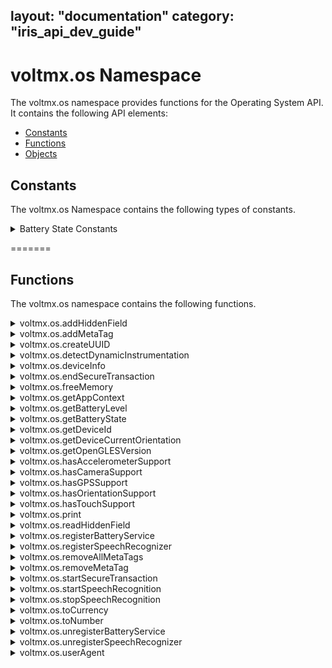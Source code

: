 layout: "documentation"
category: "iris_api_dev_guide"
---
                            


voltmx.os Namespace
=================

The voltmx.os namespace provides functions for the Operating System API. It contains the following API elements:

*   [Constants](#constants)
*   [Functions](#functions)
*   [Objects](voltmx.os_objects.html)

Constants
---------

The voltmx.os Namespace contains the following types of constants.


<details close markdown="block"><summary>Battery State Constants</summary> 

* * *

These constants specify the current state of the device battery.

| Constant | Description |
| --- | --- |
| BATTERY\_STATE\_CHARGING | Indicates that the state of the device battery as being charged. |
| BATTERY\_STATE\_DISCHARGING | Indicates that the state of the device battery as being discharged. |
| BATTERY\_STATE\_FULL | Indicates that the state of the device battery charge is completely full. |
| BATTERY\_STATE\_UNKNOWN | Indicates that the state of the device battery charge as not known. |

  

Example

When you query for the state of the device battery as shown in this example, any of the four available battery states is returned.

{% highlight VoltMx %}var batteryState = voltmx.os.getBatteryState();

if (voltmx.os.BATTERY_STATE_CHARGING == batteryState) {

    voltmx.print(“Battery State: Charging”);
}
{% endhighlight %}

Platform Availability

*   iOS
*   Android
*   Windows

* * *

</details>

=======

Functions
---------

The voltmx.os namespace contains the following functions.


<details close markdown="block"><summary>voltmx.os.addHiddenField</summary>

* * *

This API helps the developers to pass dynamic values when the form needs to be submitted to external sites.

<b>Syntax</b>

{% highlight VoltMx %}
addHiddenField([key](#key),[value](#value),[private](#private));
{% endhighlight %}

<b>Input Parameters</b>

  
| Parameter | Description |
| --- | --- |
| key \[String\] - Mandatory | Specifies the key of the hidden field that you would like to add. |
| value \[String\] - Mandatory | Specifies the value that corresponds to the specified key in the hidden field. |
| private \[String\] - Optional | Specifies if the hidden field can be read using the `voltmx.os.readHiddenField` API. The expected values for this field are either "private" or "public". The default value of this field id "public". > **_Note:_** Only when this value is specified, you can read the hidden value through `voltmx.os.readHiddenField` API. |

<b>Example</b>

{% highlight VoltMx %}function addHiddenField() {
    voltmx.os.addHiddenField("myhiddenfield", "myvalue", "private");
    // private value is specified and hence this hiddenfield can be read through the voltmx.os.readHiddenField API
    voltmx.os.addHiddenField("myhiddenfield1", "myvalue");
    // As private value is not specified and hence this hiddenfield cannot be read through the voltmx.os.readHiddenField API
}
{% endhighlight %}

<b>Return Values</b>

None.

<b>Platform Availability</b>

Available only on Mobile Web.

* * *

</details>
<details close markdown="block"><summary>voltmx.os.addMetaTag</summary>

* * *

This API adds a meta tag in.html header. This API result will effect only on header reload.

<b>Syntax</b>

{% highlight VoltMx %}
addMetaTag (key, value);
{% endhighlight %}

<b>Input Parameters</b>

  
| Parameter | Description |
| --- | --- |
| key \[String\] - Mandatory | Adds a meta tag in the HTML header |
| value \[Object\] - Mandatory | Adds meta tag attributes in the.html header as key value pairs. |

 

<b>Example</b>

{% highlight VoltMx %}voltmx.os.addMetaTag("test2", {
    "http-equiv": "refresh",
    "content": "30"
});
{% endhighlight %}

<b>Return Values</b>

This API has no return values.

<b>Platform Availability</b>

Applicable only on Mobile Web.

* * *

</details>
<details close markdown="block"><summary>voltmx.os.createUUID</summary>

* * *

UUID (Universally Unique Identifier) is a universally unique value that can be used to identify types, interfaces, and other items. This API returns a string that contains a formatted UUID value. For example, E621E1F8-C36C-495A-93FC-0C247A3E6E5F.

<b>Syntax</b>

{% highlight VoltMx %}
voltmx.os.createUUID();
{% endhighlight %}

Input Parameters

None

Example

{% highlight VoltMx %}function createMyUUIDFunc() {
var uuid = voltmx.os.createUUID();
voltmx.print("The created UUID is : " + uuid);
}
{% endhighlight %}

Return Type

String

Platform Availability

*   Android
*   iOS

* * *

</details>
<details close markdown="block"><summary>voltmx.os.detectDynamicInstrumentation</summary>

* * *

This API helps your application to detect the presence of any Dynamic Instrumentation instance. Currently, this API only supports the detection of Frida server presence.

<b>Syntax</b>

{% highlight VoltMx %}
voltmx.os.detectDynamicInstrumentation(object);
{% endhighlight %}

Input Parameters

  
| Parameter | Description |
| --- | --- |
| object\[Object\] -Mandatory | This is a dictionary that contains the following keys: _detectedCallback_ \[Function\] - **Optional**This callback is executed when the presence of Dynamic Instrumentation is detected. If you do not specify this key, the application safely exits by default whenever it detects Dynamic Instrumentation._undetectedCallback_ \[Function\] - **Optional**This callback is executed when Dynamic Instrumentation is not detected. _type_ \[String\] - _Mandatory_ This parameter specifies the type of detection that is to be performed. You can specify any one of the following values for this parameter:fridaquickscan - Returns results quickly and can be used synchronously in JS code.fridadeepscan - Performs a deep scan to search for the presence of Frida server, and it takes about six or more seconds to return the result. For this reason, you must use the `fridadeepscan` option in [WorkerThread](workerthreadobject_methods.html). |

Example

{% highlight VoltMx %}var didobject = {
    detectedCallback: detectedCallbackFunction,
    undetectedCallback: undetectedCallbackFunction,
    "type": "fridaquickscan"
};
voltmx.os.detectDynamicInstrumentation(didobject);  

{% endhighlight %}

Return Value

None

Platform Availability

*   Android

* * *

</details>
<details close markdown="block"><summary>voltmx.os.deviceInfo</summary>

* * *

This API allows the developers to get information about the device in which the application is launched.

You can view a video on using Device Info API [here](https://www.youtube.com/embed/N4po9_SspDo?rel=0).

<b>Syntax</b>

{% highlight VoltMx %}
deviceInfo();
{% endhighlight %}



<b>Input Parameters</b>

None

<b>Example</b>

{% highlight VoltMx %}var deviceInfo = voltmx.os.deviceInfo();
alert(deviceInfo);

for (var key in deviceInfo) {
    if (deviceInfo.hasOwnProperty(key)) {
        alert(key + ":" + deviceInfo[key]);
    }
}
{% endhighlight %}

<b>Return Values</b>

  
| Return Value | Description |
| --- | --- |
| values\[Object\] | Returns a [DeviceInfo](voltmx.os_objects_deviceinfo.html) object. |

 

<b>Platform Availability</b>

Available on all platforms.

* * *

</details>
<details close markdown="block"><summary>voltmx.os.endSecureTransaction</summary>

* * *

This API can be invoked on an event of a widget. This API should be invoked on forms of the application where user validation is not required or cross site request forgery is not a concern.

<b>Syntax</b>

{% highlight VoltMx %}
voltmx.os.endSecureTransaction();
{% endhighlight %}

<b>Input Parameters</b>

None

<b>Example</b>

{% highlight VoltMx %}voltmx.os.endSecureTransaction();
{% endhighlight %}

<b>Return Values</b>

None

<b>Platform Availability</b>

Available only on Mobile Web.

* * *

</details>
<details close markdown="block"><summary>voltmx.os.freeMemory</summary>

* * *

This API provides the ability to query and fetch the system-wide memory available on the mobile device for allocation.

You can use this API to:

*   Check the amount of free memory on the mobile device before you go ahead with installation of any software or applications.
*   Find out the free memory on the mobile device, clear unwanted objects, and thus improve the performance of the application.

<b>Syntax</b>

{% highlight VoltMx %}
voltmx.os.freeMemory();
{% endhighlight %}

<B>Input Parameters</b>

None

<b>Example</b>

In the following example, voltmx.os.freeMemory returns the freememory available for allocation.

{% highlight VoltMx %}var freememory = voltmx.os.freeMemory();
voltmx.print(freememory);
//After the voltmx.os.freeMemory operation, the memory available for allocation is printed. 
//For example, 1070404 (indicates that 1046 KB of memory is available for allocation)
{% endhighlight %}

<b>Return Values</b>

  
| Return Value | Description |
| --- | --- |
| Free memory\[Number\] | The available memory for allocation is returned. The returned memory always indicates the number of **bytes** available. |

 

<b>Platform Availability</b>

Available on all platforms\* except Windows. \*Dummy implementation on Server Side Mobile Web, SPA, and DesktopWeb and returns a dummy value.

* * *

</details>
<details close markdown="block"><summary>voltmx.os.getAppContext</summary>

* * *

This API allows the developers to get information about the mode in which the application is launched.

<b>Syntax</b>

{% highlight VoltMx %}
voltmx.os.getAppContext();
{% endhighlight %}

<b>Input Parameters</b>

None

<b>Example</b>

{% highlight VoltMx %}function getAppContext() {
    var mycontext = voltmx.os.getAppContext();
    voltmx.print(mycontext); 
    /*prints {launchmode=0} if the application was launched in normal mode ,prints {launchmode=1} if the application was launched in full screen mode*/
}

{% endhighlight %}

<b>Return Values</b>

  
| Return Value | Description |
| --- | --- |
| contextDetails\[Object\] | Returns an object with key-value pairs:`launchmode:0` indicates that the application is launched in normal mode.`launchmode:1` indicates that the application is launched in full screen mode. |

<b>Platform Availability</b>

Applicable only on Mobile Web.

* * *

</details>
<details close markdown="block"><summary>voltmx.os.getBatteryLevel</summary> 

* * *

Retrieves the current percentage charge level of the device battery, as an integer value.

<b>Syntax</b>

{% highlight VoltMx %}
voltmx.os.getBatteryLevel();
{% endhighlight %}

<b>Input Parameters</b>

None

<b>Example</b>

{% highlight VoltMx %}getBatteryLevel: function() {
    voltmx.os.registerBatteryService(this.batterySuccessCallback);
    var battery = voltmx.os.getBatteryLevel();
    voltmx.os.unregisterBatteryService();
    this.view.lblDisplay.text = battery + "%";
},
{% endhighlight %}

<b>Return Values</b>

Returns an integer that ranges from 0-100 (inclusive) that specifies the battery's current charge level in percentage. For example, a return value of 30 specifies that the current charge level of the battery is 30%.

<b>Platform Availability</b>

*   iOS
*   Android
*   Windows

* * *

</details>
<details close markdown="block"><summary>voltmx.os.getBatteryState</summary> 

* * *

Retrieves the current state of the battery.

<b>Syntax</b>

{% highlight VoltMx %}
voltmx.os.getBatteryState();
{% endhighlight %}

<b>Input Parameters</b>

None

<b>Example</b>

{% highlight VoltMx %}//This code is used to obtain your device battery state
getBatteryState: function() {
    voltmx.os.registerBatteryService(this.batterySuccessCallback);
    var batteryState = voltmx.os.getBatteryState();
    if (voltmx.os.BATTERY_STATE_CHARGING == batteryState) {
        alert("The Device is charging");
        voltmx.os.unregisterBatteryService();
    } else if (voltmx.os.BATTERY_STATE_DISCHARGING == batteryState) {
        alert("The Device is discharging");
        voltmx.os.unregisterBatteryService();
    } else if (voltmx.os.BATTERY_STATE_FULL == batteryState) {
        alert("The Device is completely charged");
        voltmx.os.unregisterBatteryService();
    } else if (voltmx.os.BATTERY_STATE_UNKNOWN == batteryState) {
        alert("The Device charging state is unkonwn");
        voltmx.os.unregisterBatteryService();
    }
},
{% endhighlight %}

<b>Return Values</b>

Returns a constant from the [Battery State Constants](voltmx.os_constants_batteryapi.html#BatteryState).

Remarks

The battery state indicates whether it is charging, discharging, and so forth.

<b>Platform Availability</b>

*   iOS
*   Android
*   Windows

* * *

</details>
<details close markdown="block"><summary>voltmx.os.getDeviceId</summary>

* * *

This API returns the unique ID of a device: IMEI for GSM phones and MEID or ESN for CDMA phones from Telephony Manager, based on the slot index that you provide. This API works when used on devices that have an operating system of API Level 23 Marshmallow or later, and when the application targets an API Level of 23 or later.

As this API requires the READ\_PHONE\_STATE permission, the getDeviceId API returns the device ID from Telephony Manager after properly handling permissions and prompts the permission dialog to acquire the Android permission. If you deny the READ\_PHONE\_STATE permission, a Permission error is displayed.

You must set the READ\_PHONE\_STATE permission in the Android Manifest file to retrieve the device ID.

> **_Note:_** In Android, the property returns null when used on devices running OS API Level 29 (Android-Q) and above without showing any permission dialog.  
  
Starting in Android Q, apps must have the READ\_PRIVILEGED\_PHONE\_STATE privileged permission (which cannot be granted to a regular app) to access the device's non-resettable identifiers, which include both IMEI and serial number. For more information, see [Android Documentation](https://developer.android.com/preview/privacy/data-identifiers#device-ids).

<b>Syntax</b>

{% highlight VoltMx %}
voltmx.os.getDeviceId(int slot);
{% endhighlight %}

Input Parameters

Slot Index as an integer value.

Example

{% highlight VoltMx %}function getMyDeviceIDFunc() {
    var devId = voltmx.os.getDeviceId(0); // param is sim slot
    voltmx.print("The device ID of the first SIM slot is: " + devId);
}
{% endhighlight %}

Return Type

String

Unsupported Cases

*   If your application is running on a device with an operating system earlier than API level 23, the API returns "Null."
    
*   Invalid slot indexes that are not supported by a device are ignored and the API returns "Null."
    
*   The API returns "Null" on some devices, such as tablets, where Telephony Manager is not available.
    

Platform Availability

*   Android

* * *

</details>
<details close markdown="block"><summary>voltmx.os.getDeviceCurrentOrientation</summary> 

* * *

This API returns the current orientation of the device. The possible values are portrait or landscape.

<b>Syntax</b>

{% highlight VoltMx %}
voltmx.os.getDeviceCurrentOrientation();
{% endhighlight %}

<b>Input Parameters</b>

None

<b>Example</b>

{% highlight VoltMx %}voltmx.os.getDeviceCurrentOrientation(); //Returns the orientation of the device
{% endhighlight %}

<b>Return Values</b>

This API returns whether the device orientation is landscape or portrait.

*   constants.DEVICE\_ORIENTATION\_PORTRAIT
*   constants.DEVICE\_ORIENTATION\_LANDSCAPE

<b>Platform Availability</b>

Available on iPhone, iPad, Windows, Android, and Desktop Web

* * *

</details>
<details close markdown="block"><summary>voltmx.os.getOpenGLESVersion</summary>

* * *

This API returns the maximum OpenGLES Version supported by the device.

Depending on the value returned, you can determine if the device supports AR capabilities.

<b>Syntax</b>

{% highlight VoltMx %}
voltmx.os.getOpenGlESVersion();
{% endhighlight %}

<b>Input Parameters</b>

None.

<b>Example</b>

{% highlight VoltMx %}if (voltmx.os.getOpenGLESVersion() >= 3.0 && voltmx.os.deviceInfo().APILevel >= 24)
{
      voltmx.print("ARRenderer is supported")
}
else
{
     voltmx.print("none of the AR apis will work")
}

{% endhighlight %}

<b>Return Values</b>

  
| Return Value | Description |
| --- | --- |
| version | Returns the Open GLES Version number. |

 

<b>Platform Availability</b>

Android

* * *

</details>
<details close markdown="block"><summary>voltmx.os.hasAccelerometerSupport</summary>

* * *

This API returns whether accelerometer is supported on a device.

<b>Syntax</b>

{% highlight VoltMx %}
hasAccelerometerSupport();
{% endhighlight %}

<b>Input Parameters</b>

None.

<b>Return Values</b>

  
| Return Value | Description |
| --- | --- |
| value\[Boolean\] | Returns whether accelerometer is supported on a device. |

 

<b>Platform Availability</b>

Applicable only on iPhone, Android, and Windows platforms.

<b>Example</b>

{% highlight VoltMx %}voltmx.print(voltmx.os.hasAccelerometerSupport());
//prints true if device has accelerometer support

{% endhighlight %}

* * *

</details>
<details close markdown="block"><summary>voltmx.os.hasCameraSupport</summary>

* * *

This API returns whether Camera is supported on a device.

<b>Syntax</b>

{% highlight VoltMx %}
hasCameraSupport();
{% endhighlight %}

<b>Input Parameters</b>

None.

<b>Example</b>

{% highlight VoltMx %}voltmx.print(voltmx.os.hasCameraSupport());
//prints true if device has  camera support

{% endhighlight %}

<b>Return Values</b>

  
| Return Value | Description |
| --- | --- |
| value\[Boolean\] | _true_: the platform supports Camera _false_: the platform does not support Camera |

Platform Availability

Available on all platforms\* except Mobile Web. \*Dummy implementation for SPA and Desktop Web that always returns False.

* * *

</details>
<details close markdown="block"><summary>voltmx.os.hasGPSSupport</summary>

* * *

This API returns whether GPS is supported on a device.

<b>Syntax</b>

{% highlight VoltMx %}
voltmx.os.hasGPSSupport();
{% endhighlight %}

<b>Input Parameters</b>

None.

<b>Example</b>

{% highlight VoltMx %}voltmx.print(voltmx.os.hasGPSSupport());
//prints true if device has GPS support
{% endhighlight %}

<b>Return Values</b>

  
| Return Value | Description |
| --- | --- |
| value\[Boolean\] | _true_: the platform supports GPS. _false_: the platform does not support GPS. |

<b>Platform Availability</b>

Available on all platforms except Mobile Web.

* * *

</details>
<details close markdown="block"><summary>voltmx.os.hasOrientationSupport</summary>

* * *

This API returns whether Orientation is supported on a device.

You can view a video on using Display Orientation [here](https://youtu.be/eS-T-QV273g).

<b>Syntax</b>

{% highlight VoltMx %}
voltmx.os.hasOrientationSupport();
{% endhighlight %}

<b>Input Parameters</b>

None.

<b>Example</b>

{% highlight VoltMx %}var orientation = voltmx.os.getDeviceCurrentOrientation();

if (orientation == constants.DEVICE_ORIENTATION_PORTRAIT) {
    alert("PORTRAIT");
} else if (orientation == constants.DEVICE_ORIENTATION_LANDSCAPE) {
    alert("LANDSCAPE");
} else {
    alert("UNKNOWN");
}
{% endhighlight %}

<b>Return Values</b>

  
| Return Value | Description |
| --- | --- |
| value\[Boolean\] | _true_: the platform supports orientation. _false_: the platform does not support orientation. |

<b>Platform Availability</b>

Available on all platforms except Mobile Web.

* * *

</details>
<details close markdown="block"><summary>voltmx.os.hasTouchSupport</summary>

* * *

This API returns whether Touch is supported on a device.

<b>Syntax</b>

{% highlight VoltMx %}
voltmx.os.hasTouchSupport();
{% endhighlight %}

<b>Input Parameters</b>

None.

<b>Example</b>

{% highlight VoltMx %}voltmx.print(voltmx.os.hasTouchSupport());
//prints true if device is a touch device

{% endhighlight %}

<b>Return Values</b>

  
| Return Value | Description |
| --- | --- |
| value\[Boolean\] | _true_: the platform supports touch. _false_: the platform does not support touch. |

<b>Platform Availability</b>

Available on all platforms except Mobile Web and Desktop Web.

* * *

</details>
<details close markdown="block"><summary>voltmx.os.print</summary>

* * *

When invoked without any parameter, this API prints the entire form that is currently in view.

<b>Syntax</b>

{% highlight VoltMx %}
voltmx.os.print(containerID);
{% endhighlight %}

<b>Input Parameters</b>

  
| Parameter | Description |
| --- | --- |
| containerID \[Number\] - Optional | The containerID can be a ID of any container widget that can be directly referenced from a form.
> > **_Note:_**   If the user is typing in a text box, the typed content will not be printed. Print API can be used only after the target Form, Popup or Datagrid is rendered on the browser. Print API cannot be used in pre-show, post-show, pre and post app init or any other functionality that is run before the target Form, Popup, or Datagrid is fully rendered. When printing the form with widgets like ScrollBox, Image Strip, the print functionality prints only those widgets that are in the view or potentially occupy the available print space in portrait or landscape views.

 |

<b>Example</b>

{% highlight VoltMx %}voltmx.os.print()
{% endhighlight %}

<b>Return Values</b>

None.

<b>Platform Availability</b>

Applicable only on Desktop Web.

* * *

</details>
<details close markdown="block"><summary>voltmx.os.readHiddenField</summary>

* * *

This API allows the developers to read the hidden fields added by the `os.addHiddenField` API.

<b>Syntax</b>

{% highlight VoltMx %}
readHiddenField([key](#key));
{% endhighlight %}

<b>Input Parameters</b>

  
| Parameters | Description |
| --- | --- |
| key \[String\] - Mandatory | Specifies the key of the hidden field that you would like to read. |

 

<b>Example</b>

{% highlight VoltMx %}function readHiddenField() {
    voltmx.os.readHiddenField("myhiddenfield");
    // Reads the value that corresponds to the myhiddenfield key, i.e., myvalue
}
{% endhighlight %}

<b>Return Values</b>

| Return Value | Description |
| --- | --- |
| value\[String\] | Returns the value that corresponds to the specified key. |
| nil | nil is returned if there is no value assigned to the corresponding key. |

 

<b>Platform Availability</b>

Available only on Mobile Web.

* * *

</details>
<details close markdown="block"><summary>voltmx.os.registerBatteryService</summary>

* * *

Registers for the battery monitoring service of the device operating system. The callback is delivered to the most recent registered battery service.

> **_Note:_** Whenever the battery state changes or for every 1% change in the battery level, a callback to the registerBatteryService function is triggered.

<b>Syntax</b>

{% highlight VoltMx %}
voltmx.os.registerBatteryService(callbackMethod);
{% endhighlight %}

<b>Input Parameters</b>

  
| Parameter | Description |
| --- | --- |
| callbackMethod | A JavaScript function that is automatically invoked when you register to the battery monitoring service of the device OS. |

 

<b>Example</b>

{% highlight VoltMx %}//This code is used to register a battery service and deregister the service based on your battery level
registerBatteryService: function() {
    voltmx.os.registerBatteryService(this.mybatterychangecallback);
    var batterylevel = voltmx.os.getBatteryLevel();
},

mybatterychangecallback: function(batteryInfo) {
    var batterylevel = batteryInfo.batterylevel;
    if (batterylevel <= 20) {
        alert("The Battery Level is below 20%, make sure that you charge your device");
    } else {
        voltmx.os.unregisterBatteryService();
        alert("We are unregistering the Battery Service as it might cause an overhead");
    }
},
{% endhighlight %}

<b>Return Values</b>

None

<b>Limitations</b>

*   The callback for the registered battery service is delivered only when the application is running; this is because, you can only receive notifications when the application is in the foreground for the iOS, Windows, and Android platforms.
*   The callback to the registered battery service is delivered after every one minute duration for iOS; whereas in case of in Android and Windows, the callback is delivered for every 1% change in the battery charge.

<b>Platform Availability</b>

*   iOS
*   Android
*   Windows

* * *

</details>
<details close markdown="block"><summary>voltmx.os.registerSpeechRecognizer</summary> 

* * *

Registers callbacks for speech recognition events.

**Syntax**

{% highlight VoltMx %}
voltmx.os.registerSpeechRecognizer(callbackTable);
{% endhighlight %}

<b>Input Parameters</b>

| Parameters | Description |
| --- | --- |
| callbackTable\[JSON object\] - Mandatory | The callbackTable is a mandatory key-value pair, that helps you to register JavaScript callbacks, which are triggered when any speech to text recognition events occur.Following are the key-value pairs:
> **resultGenerated \[callback\]**

> Triggered continuously whenever a phrase is generated out of the recognized speech. _Parameters for callback_ **\[JSON object\]****result \[String\]** The recognized phrase of the speech recognition session.**confidence \[Number\]**The confidence level of the speech recognition result. For example, if the speech includes a word such as "weight," the confidence level is the certainty with which the app recognizes the word as "weight" and not as "wait."0 - High1 - Medium2 - Low3 - Rejected**status \[Number\]**The status of the result. 0 - Success 1 - TopicLanguageNotSupported 2 - GrammarLanguageMismatch3 - GrammarCompilationFailure 4 - AudioQualityFailure5 - UserCanceled 6 - Unknown 7 - TimeoutExceeded8 - PauseLimitExceeded 9 - NetworkFailure10 - MicrophoneUnavailable

> **timeouts \[JSON object\]**Set initial, in-session (continuous event), and end silence timeouts based on which the speech recognition session will be stopped.**initialSilenceTimeout \[Number\]** Minimum timeout value (in seconds) given to ignore the silence (no speech input) after the speech recognition session starts (that is, before the speech is recognized and text is generated). Default value is 5 seconds.**autoStopSilenceTimeout \[Number\]**Minimum timeout value (in seconds) given to ignore the silence between the event(s) that are triggered continuously (that is, during speech recognition process).**endSilenceTimeout \[Number\]**Minimum timeout value (in seconds) to ignore the silence (no speech input) after which the speech recognition should end (that is, after speech is recognized and text is generated). Default value is 150 milliseconds. |

**Example**

{% highlight VoltMx %}function registerCallbacks() {
    voltmx.os.registerSpeechRecognizer({
        "resultGenerated": resultGenCallback,
        "timeouts": {
            "initialSilenceTimeout": 5,
            "autoStopSilenceTimeout": 60,
            "endSilenceTimeout": 80
        }
    });
}

function resultGenCallback(data) {
    frmHome.txtareaSpeech.text = "Text: " + data.result + "confidence: " + data.confidence + "Status: " + data.status;
}
{% endhighlight %}

**Return Values**

None.

**Platform Availability**

Available only on Windows.

</details>
<details close markdown="block"><summary>voltmx.os.removeAllMetaTags</summary>

* * *

This API removes all the user defined meta tags from a.html header. This API result will effect only on header reload.

<b>Syntax</b>

{% highlight VoltMx %}
removeAllMetaTags();
{% endhighlight %}

<b>Input Parameters</b>

None.

<b>Example</b>

{% highlight VoltMx %}voltmx.os.removeAllMetaTags()
{% endhighlight %}

<b>Return Values</b>

None.

<b>Platform Availability</b>

Applicable only on Mobile Web.

* * *

</details>
<details close markdown="block"><summary>voltmx.os.removeMetaTag</summary>

* * *

This API removes a specific meta tag from a.html header. This API result will effect only on header reload.

<b>Syntax</b>

{% highlight VoltMx %}
removeMetaTag (key);
{% endhighlight %}

<b>Input Parameters</b>

  
| Parameters | Description |
| --- | --- |
| key \[String\] - Mandatory | Removes a meta tag with the specific key in.html header. |

 

<b>Example</b>

{% highlight VoltMx %}voltmx.os.removeMetaTag("test1")
{% endhighlight %}

<b>Return Values</b>

This API has no return values.

<b>Platform Availability</b>

Applicable only on Mobile Web.

* * *

</details>
<details close markdown="block"><summary>voltmx.os.startSecureTransaction</summary>

* * *

This API can be invoked on an event of a widget. When this API is invoked it makes all the data and subsequent transactions of the application secure. For example, the login page of an application has the following: user name field, password field, and a button. On the onclick event of the button, the user is verified and navigated to pages with sensitive information. If you want to prevent cross site request forgery or double submissions, you can invoke this API ensuring that all the subsequent transactions are secure.

<b>Syntax</b>

{% highlight VoltMx %}
startSecureTransaction(callback, scope);
{% endhighlight %}

<b>Input Parameters</b>

  
| Parameters | Description |
| --- | --- |
| callback \[Function\] - Mandatory | If there are instances where cross site request forgery is attempted, this parameter should comprise a session/request expiry function. |
| scope \[Integer\] - Mandatory | Specifies whether this API will be valid per request or per session of the application. The possible values are as follows:0 - Request Scope: The data in the application is secure only on a per request basis.> **_Note:_** If you press the browser back button on BJS, the token is rendered invalid on the browser back request.1 - Session Scope. The data is secure for an entire user session. This is the default value. |

<b>Example</b>

{% highlight VoltMx %}function callback() {}
voltmx.os.startSecureTransaction(callback, 1)
{% endhighlight %}

<b>Return Values</b>

This API has no return values.

<b>Remarks</b>

Whenever os.startsecuretransaction is invoked, a krfid for that session or request is generated internally as a hidden field. The krfid is validated for each transaction/request. If the krfid is invalid, the callback function of os.startsecuretransaction API is invoked, and the request processing fails or a message appears stating that the session has expired.

<b>Platform Availability</b>

Available only on Mobile Web.

</details>
<details close markdown="block"><summary>voltmx.os.startSpeechRecognition</summary> 

* * *

Starts the speech recognition process.

> **_Note:_** Speech recognition callback(s) must be registered before invoking this API. Refer [voltmx.os.registerSpeechRecognizer](#regSpeech) API for more information.

**Syntax**

{% highlight VoltMx %}
voltmx.os.startSpeechRecognition(successCallback, errorCallback);
{% endhighlight %}

<b>Input Parameters</b>

  
| Parameters | Description |
| --- | --- |
| successCallback \[JS Function\] - Optional | Triggered when speech recognition has started successfully. |
| errorCallback \[JS Function\] - Optional | Triggered if there is an error while starting the speech recognition operation or if the speech recognition operation is already in progress. |

**Example**

{% highlight VoltMx %}function startSpeech() {
    voltmx.os.startSpeechRecognition(successCallback, errorCallback);
}

function successCallback(result) {
    alert("Success " + result);
}

function errorCallback(error) {
    alert("Failure " + error);
}
{% endhighlight %}

**Return Values**

None.

**Platform Availability**

Available only on Windows.

</details>
<details close markdown="block"><summary>voltmx.os.stopSpeechRecognition</summary> 

* * *

Stops existing (already started with **voltmx.os.startSpeechRecognition** API) speech recognition operations.

> **_Note:_** Speech recognition callback(s) must be registered before invoking this API. Refer [](#regSpeech)[voltmx.os.registerSpeechRecognizer](#regSpeech) API for more information.

**Syntax**

{% highlight VoltMx %}
voltmx.os.stopSpeechRecognition(successCallback, errorCallback);
{% endhighlight %}

<b>Input Parameters</b>

  
| Parameters | Descrption |
| --- | --- |
| successCallback \[JS Function\] - Optional | Triggered when speech recognition has stopped successfully. |
| errorCallback \[JS Function\] - Optional | Triggered if there is an error while stopping the speech recognition operation or if there is no speech recognition operation in progress to stop. |

**Example**

{% highlight VoltMx %}function stopSpeech() {
    voltmx.os.stopSpeechRecognition(successCallback, errorCallback);
}

function successCallback(result) {
    alert("Success " + result);
}

function errorCallback(error) {
    alert("Failure " + error);
}
{% endhighlight %}

**Return Values**

None.

**Platform Availability**

Available only on Windows.

</details>
<details close markdown="block"><summary>voltmx.os.toCurrency</summary>

* * *

This API allows you to convert the given number to represent currency. At present, only USA currency is supported.

<b>Syntax</b>

{% highlight VoltMx %}
voltmx.os.toCurrency([number](#number));
{% endhighlight %}

<b>Input Parameters</b>

  
| Parameters | Description |
| --- | --- |
| number\[Number\] - Mandatory | Specifies the number that must be converted to represent currency.If the input number is a negative number, the negative number is treated as a positive number (this is because a currency does not have any negative symbol) and the converted value is returned. |

 

<b>Example</b>

Perform a _voltmx.os.toCurrency_ operation on the number "_10000_".

{% highlight VoltMx %}var tocurrency = voltmx.os.toCurrency(10000);
voltmx.print(tocurrency);
//prints $ 10,000

{% endhighlight %}

<b>Return Values</b>

| Return Value | Description |
| --- | --- |
| Currency \[String\] | A string with the number formatted as currency. If the input string has decimal points, the return value is truncated till two decimal points. |

 

<b>Exceptions</b>

An error is thrown if input is invalid or does not follow the expected structure.

102 - Invalid input error

<b>Platform Availability</b>

Available on all platforms.

* * *

</details>
<details close markdown="block"><summary>voltmx.os.toNumber</summary>

* * *

This API converts the argument to a number. If the argument is already a number or a string convertible to a number, then the API returns this number; otherwise, it returns **null** for JavaScript.

<b>Syntax</b>

**k**ony.os.toNumber**([argument](#argument))**

<b>Input Parameters</b>

  
| Parameters | Description |
| --- | --- |
| argument \[String or Number\] - Mandatory | The argument that must be converted to a number. |

 

<b>Example</b>

In this example, only the string which can be converted to a number returns a number otherwise it returns n.

{% highlight VoltMx %}voltmx.os.toNumber (ms34rd);
//returns null as the string passed cannot be converted to a number
voltmx.os.toNumber ("58");
//returns 58 as the string could be converted to a number

{% endhighlight %}

<b>Return Values</b>

| Return Value | Description |
| --- | --- |
| Converted Number \[Number\] | The input string or number that has been converted to a number and returned. |
| null/nil | The argument cannot be converted to a number. |

 

<b>Remarks</b>

The input parameter must be a number or a string.

<b>Exceptions</b>

An error is thrown if input is invalid or does not follow the expected structure.

102 - Invalid input error

<b>Platform Availability</b>

Available on all platforms.

* * *

</details>
<details close markdown="block"><summary>voltmx.os.unregisterBatteryService</summary>

* * *

This API stops the monitoring process of the device battery. You must call this API when the use of the battery monitoring service has been completed, to reduce the overhead.

> **_Note:_** After your app calls the voltmx.os.unregisterBatteryService API, the callback function registered by the [voltmx.os.registerBatteryService](voltmx.os_functions_batteryapi.html#registerBatteryService) API is no longer invoked.

<b>Syntax</b>

{% highlight VoltMx %}
voltmx.os.unregisterBatteryService();
{% endhighlight %}

<b>Input Parameters</b>

None

<b>Example</b>

{% highlight VoltMx %}//This code is used to register a battery service and deregister the service based on your battery level
registerBatteryService: function() {
    voltmx.os.registerBatteryService(this.mybatterychangecallback);
    var batterylevel = voltmx.os.getBatteryLevel();
},

mybatterychangecallback: function(batteryInfo) {
    var batterylevel = batteryInfo.batterylevel;
    if (batterylevel <= 20) {
        alert("The Battery Level is below 20%, make sure that you charge your device");
    } else {
        voltmx.os.unregisterBatteryService();
        alert("We are unregistering the Battery Service as it might cause an overhead");
    }
},
{% endhighlight %}

<b>Return Values</b>

None

<b>Platform Availability</b>

*   iOS
*   Android
*   Windows

* * *

</details>
<details close markdown="block"><summary>voltmx.os.unregisterSpeechRecognizer</summary> 

* * *

Deregisters existing (already registered with **voltmx.os.registerSpeechRecognizer** API) callbacks for speech recognition events.

**Syntax**

{% highlight VoltMx %}
voltmx.os.unregisterSpeechRecognizer();
{% endhighlight %}

<b>Input Parameters</b>

None.

**Example**

{% highlight VoltMx %}function unRegisterCallbacks() {  
voltmx.os.unregisterSpeechRecognizer();  
}
{% endhighlight %}

**Return Value**

None.

**Platform Availability**

Available only on Windows.

</details>
<details close markdown="block"><summary>voltmx.os.userAgent</summary>

* * *

This API returns a unique identifier of the mobile device that is extracted from the useragent. This unique ID represents the device model and the manufacturer. Volt MX Iris Application Server uses this information to adjust the content to match the screen resolution of the device. For example, the content is adjusted to fit the screen width, height, or memory required etc.

The useragent contains the following information:

*   device model
*   manufacturer
*   OS version
*   browser version
*   Java capabilities, and so on.

The following are a few sample useragents:

  
| Useragent | Description |
| --- | --- |
| `Nokia6230i/2.0 (03.25) Profile/MIDP-2.0 Configuration/CLDC-1.1` | Nokia 6230i model mobile device |
| `SonyEricssonT610/R501 Profile/MIDP-1.0 Configuration/CLDC-1.0` | SonyEricsson T610 model mobile device |
| `Mozilla/4.0 (compatible; MSIE 7.0; Windows Phone OS 7.0)` | Windows Phone mobile device |
| `OPWV-SDK/62 UP.Browser/6.2.2.1.208 (GUI) MMP/2.0` | Openwave Mobile Browser 6.2.2 |
| `Mozilla/4.0 (compatible; MSIE 6.0; Windows NT 5.0)` | Microsoft Internet Explorer 6 |
| `Mozilla/5.0 (Windows; U; Windows NT 5.0; en-US; rv:1.7.12) Gecko/20050915 Firefox/1.0.7` | Mozilla Firefox 1.0.7 running on Windows 2000 |
| `Mozilla/5.0(iPad; U; CPU iPhone OS 3_2 like Mac OS X; en-us) AppleWebKit/531.21.10 (KHTML, like Gecko) Version/4.0.4 Mobile/7B314 Safari/531.21.10` | iPad |
| `Device Model. For example, Galaxy Nexus.` | Android and Android Tablet. |

You can use this API in the following scenarios when you need to identify:

*   The model of a specific mobile device.
*   The mobile devices based on the manufacturer.
*   If the device is a web browser, mobile device, micro browser, or a computer.

<b>Syntax</b>

**voltmx.os.userAgent()**

<b>Input Parameters</b>

None

<b>Example</b>

In the following example, the uid returned by the voltmx.os.userAgent is displayed in the alert.

{% highlight VoltMx %}var devID = voltmx.os.userAgent();
alert("User Agent return value is::" + devID);
{% endhighlight %}

<b>Return Values</b>

Device ID \[String\]

Any of the available Device ID is returned in the order Device Model, OS Version, Browser Version, Java Capabilities, and Manufacturer.

> > **_Note:_**  
> 
> *   For Android and Android Tablet, device model is returned as an user agent.
> *   For iOS Devices, user agent is returned as a string.

<b>Platform Availability</b>

Available on all platforms.

* * *
</deatils>

![](resources/prettify/onload.png)
